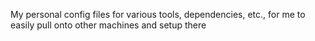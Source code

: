 My personal config files for various tools, dependencies, etc., for me to easily pull onto other machines and setup there
